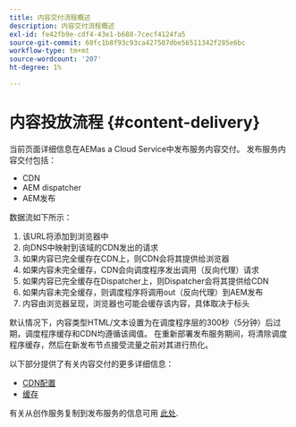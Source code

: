```yaml
---
title: 内容交付流程概述
description: 内容交付流程概述
exl-id: fe42fb9e-cdf4-43e1-b688-7cecf4124fa5
source-git-commit: 60fc1b8f93c93ca427507dbe56511342f285e6bc
workflow-type: tm+mt
source-wordcount: '207'
ht-degree: 1%

---
```


# 内容投放流程 {#content-delivery}

当前页面详细信息在AEMas a Cloud Service中发布服务内容交付。 发布服务内容交付包括：

* CDN
* AEM dispatcher
* AEM发布

数据流如下所示：

1. 该URL将添加到浏览器中
1. 向DNS中映射到该域的CDN发出的请求
1. 如果内容已完全缓存在CDN上，则CDN会将其提供给浏览器
1. 如果内容未完全缓存，CDN会向调度程序发出调用（反向代理）请求
1. 如果内容已完全缓存在Dispatcher上，则Dispatcher会将其提供给CDN
1. 如果内容未完全缓存，则调度程序将调用out（反向代理）到AEM发布
1. 内容由浏览器呈现，浏览器也可能会缓存该内容，具体取决于标头

默认情况下，内容类型HTML/文本设置为在调度程序层的300秒（5分钟）后过期，调度程序缓存和CDN均遵循该阈值。 在重新部署发布服务期间，将清除调度程序缓存，然后在新发布节点接受流量之前对其进行热化。

以下部分提供了有关内容交付的更多详细信息：
* [CDN配置](/help/implementing/dispatcher/cdn.md)
* [缓存](/help/implementing/dispatcher/caching.md)


有关从创作服务复制到发布服务的信息可用 [此处](/help/operations/replication.md).
